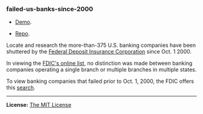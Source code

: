### failed-us-banks-since-2000

- [Demo](http://projects.chrislkeller.com/demos/failed-us-banks-since-2000/).

- [Repo](https://github.com/chrislkeller/failed-us-banks-since-2000).

Locate and research the more-than-375 U.S. banking companies have been shuttered by the [Federal Deposit Insurance Corporation](http://www.fdic.gov/) since Oct. 1 2000.

In viewing the [FDIC's online list](http://www.fdic.gov/bank/individual/failed/banklist.html), no distinction was made between banking companies operating a single branch or multiple branches in multiple states.

To view banking companies that failed prior to Oct. 1, 2000, the FDIC offers this [search](http://www2.fdic.gov/hsob/SelectRpt.asp?EntryTyp=30).

----

**License:** [The MIT License](http://opensource.org/licenses/MIT)